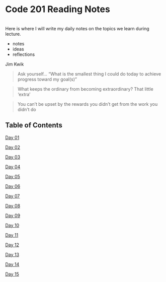 # Code 201 Reading Notes
<br>
Here is where I will write my daily notes on the topics we learn during lecture.
<br>

- notes
- ideas
- reflections

Jim Kwik

> Ask yourself… “What is the smallest thing I could do today to achieve progress toward my goal(s)”

> What keeps the ordinary from becoming extraordinary? That little ‘extra’

> You can’t be upset by the rewards you didn’t get from the work you didn’t do

## Table of Contents
[Day 01](https://github.com/jennerdulce/201reading-notes/blob/master/class-01.md)

[Day 02](https://github.com/jennerdulce/201reading-notes/blob/master/class-02.md)

[Day 03](https://github.com/jennerdulce/201-reading-notes/blob/master/class-03.md)

[Day 04](https://github.com/jennerdulce/201-reading-notes/blob/master/class-04.md)

[Day 05](https://github.com/jennerdulce/201-reading-notes/blob/master/class-05.md)

[Day 06](https://github.com/jennerdulce/201-reading-notes/blob/master/class-06.md)

[Day 07](https://github.com/jennerdulce/201-reading-notes/blob/master/class-07.md)

[Day 08](https://github.com/jennerdulce/201-reading-notes/blob/master/class-08.md)

[Day 09](https://github.com/jennerdulce/201-reading-notes/blob/master/class-09.md)

[Day 10](https://github.com/jennerdulce/201-reading-notes/blob/master/class-10.md)

[Day 11]()

[Day 12]()

[Day 13]()

[Day 14]()

[Day 15]()
